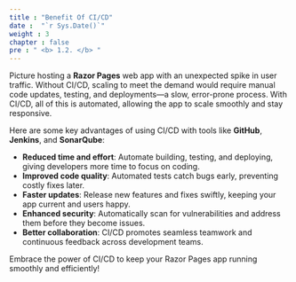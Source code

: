 ```yaml
---
title : "Benefit Of CI/CD"
date :  "`r Sys.Date()`" 
weight : 3
chapter : false
pre : " <b> 1.2. </b> "
---
```



Picture hosting a **Razor Pages** web app with an unexpected spike in user traffic. Without CI/CD, scaling to meet the demand would require manual code updates, testing, and deployments—a slow, error-prone process. With CI/CD, all of this is automated, allowing the app to scale smoothly and stay responsive.

Here are some key advantages of using CI/CD with tools like **GitHub**, **Jenkins**, and **SonarQube**:

- **Reduced time and effort**: Automate building, testing, and deploying, giving developers more time to focus on coding.
- **Improved code quality**: Automated tests catch bugs early, preventing costly fixes later.
- **Faster updates**: Release new features and fixes swiftly, keeping your app current and users happy.
- **Enhanced security**: Automatically scan for vulnerabilities and address them before they become issues.
- **Better collaboration**: CI/CD promotes seamless teamwork and continuous feedback across development teams.

Embrace the power of CI/CD to keep your Razor Pages app running smoothly and efficiently!